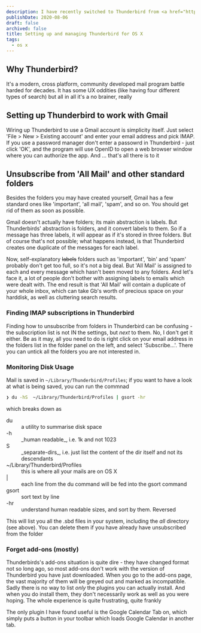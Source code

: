 ```yaml
---
description: I have recently switched to Thunderbird from <a href="http://www.gyazsquare.com/gyazmail/">Gyazmail, the obscure mail program</a> I have been using for years. Here are some setup tips that worked for me
publishDate: 2020-08-06
draft: false
archived: false
title: Setting up and managing Thunderbird for OS X
tags:
  - os x
---
```


## Why Thunderbird?

It's a modern, cross platform, community developed mail program battle harded for decades. It has some UX oddities (like having four different types of search) but all in all it's a no brainer, really

## Setting up Thunderbird to work with Gmail

Wiring up Thunderbird to use a Gmail account is simplicity itself. Just select 'File > New > Existing account' and enter your email address and pick IMAP. If you use a password manager don't enter a passowrd in Thunderbird - just click 'OK', and the program will use OpenID to open a web browser window where you can authorize the app. And ... that's all there is to it

## Unsubscribe from 'All Mail' and other standard folders

Besides the folders you may have created yourself, Gmail has a few standard ones like 'important', 'all mail', 'spam', and so on. You should get rid of them as soon as possible.

Gmail doesn't actually have folders; its main abstraction is labels. But Thunderbirds' abstraction is folders, and it convert labels to them. So if a message has three labels, it will appear as if it's stored in three folders. But of course that's not possible; what happens instead, is that Thunderbird creates one duplicate of the messages for each label.

Now, self-explanatory <strike>labels</strike> folders such as 'important', 'bin' and 'spam' probably don't get too full, so it's not a big deal. But 'All Mail' is assigned to each and every message which hasn't been moved to any folders. And let's face it, a lot of people don't bother with assigning labels to emails which were dealt with. The end result is that 'All Mail' will contain a duplicate of your whole inbox, which can take Gb's worth of precious space on your harddisk, as well as cluttering search results.

### Finding IMAP subscriptions in Thunderbird

Finding how to unsubscribe from folders in Thunderbird can be confusing - the subscription list is not IN the settings, but _next_ to them. No, I don't get it either. Be as it may, all you need to do is right click on your email address in the folders list in the folder panel on the left, and select 'Subscribe...'. There you can untick all the folders you are not interested in.

### Monitoring Disk Usage

Mail is saved in `~/Library/Thunderbird/Profiles`; if you want to have a look at what is being saved, you can run the commnad

```bash
❯ du -hS  ~/Library/Thunderbird/Profiles | gsort -hr
```

which breaks down as

<dl class="code-breakdown">
<dt>du</dt>
<dd>a utility to summarise disk space</dd>

<dt>-h</dt>
<dd>_human readable_, i.e. 1k and not 1023</dd>

<dt>S</dt>
<dd>_separate-dirs_, i.e. just list the content of the dir itself and not its descendants</dd>

<dt>~/Library/Thunderbird/Profiles</dt>
<dd>this is where all your mails are on OS X</dd>

<dt>|</dt>
<dd>each line from the du command will be fed into the gsort command</dd>

<dt>gsort</dt>
<dd>sort text by line</dd>

<dt>-hr</dt>
<dd>understand human readable sizes, and sort by them. Reversed</dd>
</dl>

This will list you all the .sbd files in your system, including the _all_ directory (see above). You can delete them if you have already have unsubscribed from the folder

### Forget add-ons (mostly)

Thunderbirds's add-ons situation is quite dire - they have changed format not so long ago, so most add-ons don't work with the version of Thunderbird you have just downloaded. When you go to the add-ons page, the vast majority of them will be greyed out and marked as incompatible. Sadly there is no way to list _only_ the plugins you can actually install. And when you do install them, they don't necessarily work as well as you were hoping. The whole experience is quite frustrating, quite frankly

The only plugin I have found useful is the Google Calendar Tab on, which simply puts a button in your toolbar which loads Google Calendar in another tab.
